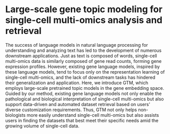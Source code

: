# Large-scale gene topic modeling for single-cell multi-omics analysis and retrieval
The success of language models in natural language processing for understanding and analyzing text has led to the development of numerous downstream applications. Just as text is composed of words, single-cell multi-omics data is similarly composed of gene read counts, forming gene expression profiles. However, existing gene language models, inspired by these language models, tend to focus only on the representation learning of single-cell multi-omics, and the lack of downstream tasks has hindered their generalization and application. Here, we introduce GTM, which employs large-scale pretrained topic models in the gene embedding space. Guided by our method, existing gene language models not only enable the pathological and biological interpretation of single-cell multi-omics but also support data-driven and automated dataset retrieval based on users' diverse customization requirements. Thus, GTM not only helps non-biologists more easily understand single-cell multi-omics but also assists users in finding the datasets that best meet their specific needs amid the growing volume of single-cell data.

